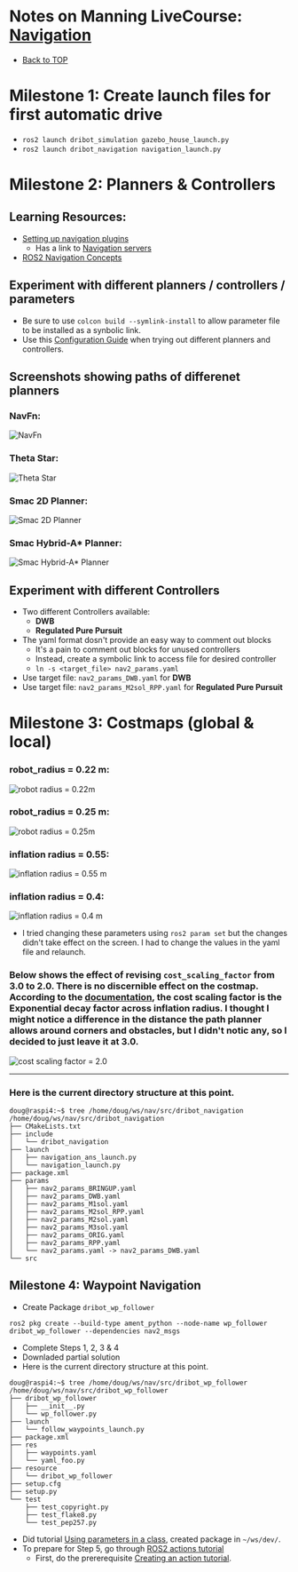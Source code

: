 # Notes on Manning LiveCourse: [Navigation](https://liveproject.manning.com/project/859/559/navigation?)

* [Back to TOP](https://github.com/dblanding/ROS2_live_course)

# Milestone 1: Create launch files for first automatic drive
* `ros2 launch dribot_simulation gazebo_house_launch.py`
* `ros2 launch dribot_navigation navigation_launch.py`

# Milestone 2: Planners & Controllers
## Learning Resources:
* [Setting up navigation plugins](https://navigation.ros.org/setup_guides/algorithm/select_algorithm.html)
    * Has a link to [Navigation servers](https://navigation.ros.org/concepts/index.html#navigation-servers)
* [ROS2 Navigation Concepts](https://navigation.ros.org/concepts/index.html)
## Experiment with different planners / controllers / parameters
* Be sure to use `colcon build --symlink-install` to allow parameter file to be installed as a synbolic link.
* Use this [Configuration Guide](https://navigation.ros.org/configuration/index.html) when trying out different planners and controllers.
## Screenshots showing paths of differenet planners
### NavFn:
![NavFn](images/navfn.png)
### Theta Star:
![Theta Star](images/theta_star.png)
### Smac 2D Planner:
![Smac 2D Planner](images/smac2d.png)
### Smac Hybrid-A* Planner:
![Smac Hybrid-A* Planner](images/smac_hybrid_astar.png)
## Experiment with different Controllers
* Two different Controllers available:
    * **DWB**
    * **Regulated Pure Pursuit**
* The yaml format dosn't provide an easy way to comment out blocks
    * It's a pain to comment out blocks for unused controllers
    * Instead, create a symbolic link to access file for desired controller
    * `ln -s <target_file> nav2_params.yaml`
* Use target file: `nav2_params_DWB.yaml` for **DWB**
* Use target file: `nav2_params_M2sol_RPP.yaml` for **Regulated Pure Pursuit**

# Milestone 3: Costmaps (global & local)
### robot_radius = 0.22 m:
![robot radius = 0.22m](images/robot_radius_0.22.png)
### robot_radius = 0.25 m:
![robot radius = 0.25m](images/robot_radius_0.25.png)
### inflation radius = 0.55:
![inflation radius = 0.55 m](images/inflation_radius_0.55.png)
### inflation radius = 0.4:
![inflation radius = 0.4 m](images/inflation_radius_0.4.png)
* I tried changing these parameters using `ros2 param set` but the changes didn't take effect  on the screen. I had to change the values in the yaml file and relaunch.
### Below shows the effect of revising `cost_scaling_factor` from 3.0 to 2.0. There is no discernible effect on the costmap. According to the [documentation](https://navigation.ros.org/configuration/packages/costmap-plugins/inflation.html), the cost scaling factor is the Exponential decay factor across inflation radius. I thought I might notice a difference in the distance the path planner allows around corners and obstacles, but I didn't notic any, so I decided to just leave it at 3.0.
![cost scaling factor = 2.0](images/cost_scaling_2.0.png)
********************************************************************************
### Here is the current directory structure at this point.
```
doug@raspi4:~$ tree /home/doug/ws/nav/src/dribot_navigation
/home/doug/ws/nav/src/dribot_navigation
├── CMakeLists.txt
├── include
│   └── dribot_navigation
├── launch
│   ├── navigation_ans_launch.py
│   └── navigation_launch.py
├── package.xml
├── params
│   ├── nav2_params_BRINGUP.yaml
│   ├── nav2_params_DWB.yaml
│   ├── nav2_params_M1sol.yaml
│   ├── nav2_params_M2sol_RPP.yaml
│   ├── nav2_params_M2sol.yaml
│   ├── nav2_params_M3sol.yaml
│   ├── nav2_params_ORIG.yaml
│   ├── nav2_params_RPP.yaml
│   └── nav2_params.yaml -> nav2_params_DWB.yaml
└── src
```
## Milestone 4: Waypoint Navigation
* Create Package `dribot_wp_follower` 

`ros2 pkg create --build-type ament_python --node-name wp_follower dribot_wp_follower --dependencies nav2_msgs`

* Complete Steps 1, 2, 3 & 4
* Downladed partial solution
* Here is the current directory structure at this point.
```
doug@raspi4:~$ tree /home/doug/ws/nav/src/dribot_wp_follower
/home/doug/ws/nav/src/dribot_wp_follower
├── dribot_wp_follower
│   ├── __init__.py
│   └── wp_follower.py
├── launch
│   └── follow_waypoints_launch.py
├── package.xml
├── res
│   ├── waypoints.yaml
│   └── yaml_foo.py
├── resource
│   └── dribot_wp_follower
├── setup.cfg
├── setup.py
└── test
    ├── test_copyright.py
    ├── test_flake8.py
    └── test_pep257.py
```
* Did tutorial [Using parameters in a class](https://docs.ros.org/en/galactic/Tutorials/Beginner-Client-Libraries/Using-Parameters-In-A-Class-Python.html), created package in `~/ws/dev/`.
* To prepare for Step 5, go through [ROS2 actions tutorial](https://docs.ros.org/en/galactic/Tutorials/Actions/Writing-a-Py-Action-Server-Client.html)
    * First, do the prererequisite [Creating an action tutorial](https://docs.ros.org/en/galactic/Tutorials/Intermediate/Creating-an-Action.html).
    

